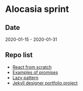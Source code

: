 # Alocasia sprint

## Date

2020-01-15 - 2020-01-31

## Repo list

* [React from scratch](https://github.com/space4rebase/react-from-scratch)
* [Examples of promises](https://github.com/space4rebase/js-promises-examples)
* [Lazy pattern](https://github.com/space4rebase/pattern_lazy)
* [Jekyll designer portfolio project](https://github.com/space4rebase/jekyll_designer-portfolio)